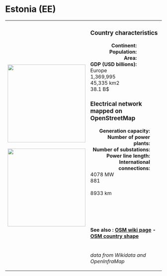 # Estonia (EE)

<table width="90%">
<tr>
<td>
<img src="https://upload.wikimedia.org/wikipedia/commons/8/8f/Flag_of_Estonia.svg" width="250">
<br><br>
<img src="https://upload.wikimedia.org/wikipedia/commons/a/a2/EU-Estonia.svg" width="250"></td>
<td>
<h3>Country characteristics</h3>
<div style="display: inline-block;text-align:right;margin-right:30px;font-weight: bold;">
Continent:<br>Population:<br>Area:<br>GDP (USD billions):
</div>
<div style="display: inline-block;">
Europe<br>1,369,995<br>45,335 km2<br>38.1 B$
</div>
<h3>Electrical network mapped on OpenStreetMap</h3>
<div style="display: inline-block;text-align:right;margin-right:30px;font-weight: bold;">Generation capacity:<br>
Number of power plants:<br>
Number of substations:<br>
Power line length:<br>
International connections:<br>
</div>
<div style="display: inline-block;">4078 MW<br>
881<br>
<br>
8933 km<br>
<br>
</div>

<br><br><h4>See also :
<a href="https://wiki.openstreetmap.org/wiki/Power_networks/Estonia" target="_blank">OSM wiki page</a> -
<a href="https://openstreetmap.org/relation/79510" target="_blank">OSM country shape</a>
</h4>

<br><i>data from Wikidata and OpenInfraMap</i>
</td>
</tr>
</table>




